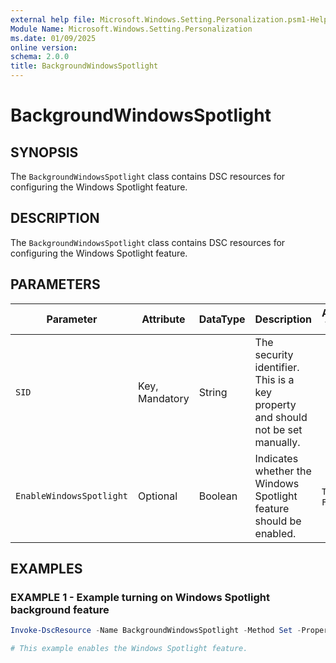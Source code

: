 ```yaml
---
external help file: Microsoft.Windows.Setting.Personalization.psm1-Help.xml
Module Name: Microsoft.Windows.Setting.Personalization
ms.date: 01/09/2025
online version:
schema: 2.0.0
title: BackgroundWindowsSpotlight
---
```


# BackgroundWindowsSpotlight

## SYNOPSIS

The `BackgroundWindowsSpotlight` class contains DSC resources for configuring the Windows Spotlight feature.

## DESCRIPTION

The `BackgroundWindowsSpotlight` class contains DSC resources for configuring the Windows Spotlight feature.

## PARAMETERS

| **Parameter**            | **Attribute**  | **DataType** | **Description**                                                                 | **Allowed Values** |
| ------------------------ | -------------- | ------------ | ------------------------------------------------------------------------------- | ------------------ |
| `SID`                    | Key, Mandatory | String       | The security identifier. This is a key property and should not be set manually. |                    |
| `EnableWindowsSpotlight` | Optional       | Boolean      | Indicates whether the Windows Spotlight feature should be enabled.              | `True` or `False`  |

## EXAMPLES

### EXAMPLE 1 - Example turning on Windows Spotlight background feature

```powershell
Invoke-DscResource -Name BackgroundWindowsSpotlight -Method Set -Property @{ EnableWindowsSpotlight = $true }

# This example enables the Windows Spotlight feature.
```
